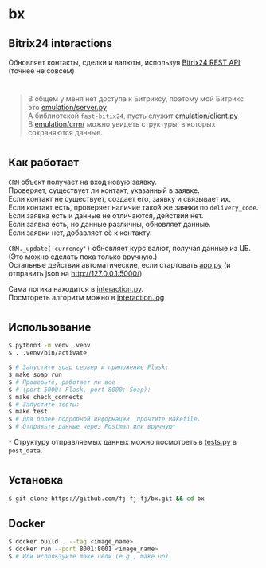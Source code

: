 # bx

## Bitrix24 interactions
Обновляет контакты, сделки и валюты, используя [Bitrix24 REST API](https://dev.1c-bitrix.ru/rest_help/index.php)  
(точнее не совсем)
#
> В общем у меня нет доступа к Битриксу, поэтому мой Битрикс  
это [emulation/server.py](emulation/server.py)  
А библиотекой  `fast-bitix24`, пусть служит [emulation/client.py](emulation/client.py)  
В [emulation/crm/](emulation/crm/) можно увидеть структуры, в которых сохраняются данные.

#
## Как работает
`CRM` объект получает на вход новую заявку.  
Проверяет, существует ли контакт, указанный в заявке.  
Если контакт не существует, создает его, заявку и связывает их.  
Если контакт есть, проверяет наличие такой же заявки по `delivery_code`.  
Если заявка есть и данные не отличаются, действий нет.  
Если заявка есть, но данные различны, обновляет данные.  
Если заявки нет, добавляет её к контакту.  
  
`CRM._update('currency')` обновляет курс валют, получая данные из ЦБ. (Это можно сделать пока только вручную.)  
Остальные действия автоматические, если стартовать [app.py](app.py) (и отправить json на http://127.0.0.1:5000/).  
   
Сама логика находится в [interaction.py](interaction.py).  
Посмтореть алгоритм можно в [interaction.log](interaction.log)  

#
## Использование

```bash
$ python3 -m venv .venv
$ . .venv/bin/activate

$ # Запустите soap сервер и приложение Flask:
$ make soap run
$ # Проверьте, работает ли все
$ # (port 5000: Flask, port 8000: Soap):
$ make check_connects
$ # Запустите тесты:
$ make test
$ # Для более подробной информации, прочтите Makefile.
$ # Отправьте данные через Postman или вручную*
```
`*` Структуру отправляемых данных можно посмотреть в [tests.py](tests.py) в `post_data`.  

#
## Установка
```bash
$ git clone https://github.com/fj-fj-fj/bx.git && cd bx
```

## Docker
```bash
$ docker build . --tag <image_name>
$ docker run --port 8001:8001 <image_name>
$ # Или используйте make цели (e.g., make up)
```